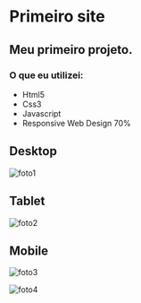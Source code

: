 # Primeiro site

## Meu primeiro projeto.

### O que eu utilizei:

- Html5
- Css3
- Javascript
- Responsive Web Design 70%

## Desktop

![foto1](https://user-images.githubusercontent.com/59376552/73614041-69e4a280-45da-11ea-8743-200ddde6a3b1.png)

## Tablet

![foto2](https://user-images.githubusercontent.com/59376552/73614045-723cdd80-45da-11ea-9dc4-3c92585d8b6c.png)

## Mobile

![foto3](https://user-images.githubusercontent.com/59376552/73614049-7537ce00-45da-11ea-93e5-dca43d35b63e.png)

![foto4](https://user-images.githubusercontent.com/59376552/73614051-7832be80-45da-11ea-9b36-aedd73516e8d.png)
